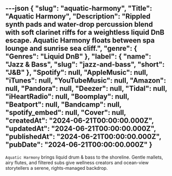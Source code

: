 ---json
{
  "slug": "aquatic-harmony",
  "Title": "Aquatic Harmony",
  "Description": "Rippled synth pads and water-drop percussion blend with soft clarinet riffs for a weightless liquid DnB escape. Aquatic Harmony floats between spa lounge and sunrise sea cliff.",
  "genre": {
    "Genres": "Liquid DnB"
  },
  "label": {
    "name": "Jazz & Bass",
    "slug": "jazz-and-bass",
    "short": "J&B"
  },
  "Spotify": null,
  "AppleMusic": null,
  "iTunes": null,
  "YouTubeMusic": null,
  "Amazon": null,
  "Pandora": null,
  "Deezer": null,
  "Tidal": null,
  "iHeartRadio": null,
  "Boomplay": null,
  "Beatport": null,
  "Bandcamp": null,
  "spotify_embed": null,
  "Cover": null,
  "createdAt": "2024-06-21T00:00:00.000Z",
  "updatedAt": "2024-06-21T00:00:00.000Z",
  "publishedAt": "2024-06-21T00:00:00.000Z",
  "pubDate": "2024-06-21T00:00:00.000Z"
}
---

`Aquatic Harmony` brings liquid drum & bass to the shoreline. Gentle mallets, airy flutes, and filtered subs give wellness creators and ocean-view storytellers a serene, rights-managed backdrop.
